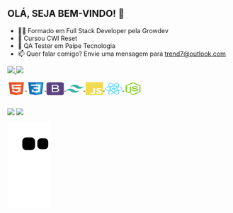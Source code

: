 ## OLÁ, SEJA BEM-VINDO! 👋

- 🐱‍👤 Formado em Full Stack Developer pela Growdev
- 🌱 Cursou CWI Reset
- 🤖 QA Tester em Paipe Tecnologia
- 📫 Quer falar comigo? Envie uma mensagem para trend7@outlook.com

<div>
  <a href="https://github.com/Rodrigo-Arnhold">
  <img width="48%" src="https://github-readme-stats.vercel.app/api?username=Rodrigo-Arnhold&show_icons=true&theme=tokyonight&include_all_commits=true&count_private=true"/>
  <img width="47%" src="https://github-readme-stats.vercel.app/api/top-langs/?username=Rodrigo-Arnhold&layout=compact&langs_count=7&theme=tokyonight"/>
</div>  
<div style="display: inline_block"><br>
  <img align="center" alt="HTML" height="30" width="40" src="https://raw.githubusercontent.com/devicons/devicon/master/icons/html5/html5-original.svg">
  <img align="center" alt="CSS" height="30" width="40" src="https://raw.githubusercontent.com/devicons/devicon/master/icons/css3/css3-original.svg">
  <img align="center" alt="Bootstrap" height="30" width="40" src="https://raw.githubusercontent.com/devicons/devicon/master/icons/bootstrap/bootstrap-plain.svg">
  <img align="center" alt="Tailwindcss" height="30" width="40" src="https://raw.githubusercontent.com/devicons/devicon/master/icons/tailwindcss/tailwindcss-plain.svg">
  <img align="center" alt="Js" height="30" width="40" src="https://raw.githubusercontent.com/devicons/devicon/master/icons/javascript/javascript-plain.svg">
  <img align="center" alt="React" height="30" width="40" src="https://raw.githubusercontent.com/devicons/devicon/master/icons/react/react-original.svg">  
  <img align="center" alt="Nodejs" height="30" width="40" src="https://raw.githubusercontent.com/devicons/devicon/master/icons/nodejs/nodejs-plain.svg">
</div>
  
##
  
<div>
  <a href = "mailto:trend7@gmail.com"><img src="https://img.shields.io/badge/Gmail-D14836?style=for-the-badge&logo=gmail&logoColor=white" target="_blank"></a>
  <a href="https://www.linkedin.com/in/rodrigo-arnhold-6993a4123/" target="_blank"><img src="https://img.shields.io/badge/LinkedIn-0077B5?style=for-the-badge&logo=linkedin&logoColor=white" target="_blank"></a> 
</div>
  
![Snake animation](https://github.com/rafaballerini/rafaballerini/blob/output/github-contribution-grid-snake.svg)
